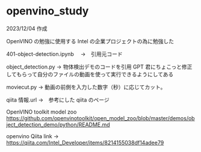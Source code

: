 # openvino_study

2023/12/04 作成

OpenVINO の勉強に使用する
Intel の企業プロジェクトの為に勉強した

401-object-detection.ipynb 　->　引用元コード

object_detection.py -> 物体検出デモのコードを引用
GPT 君にちょこっと修正してもらって自分のファイルの動画を使って実行できるようにしてある

moviecut.py -> 動画の前側を入力した数字（秒）に応じてカット。

qiita 情報.url ->　参考にした qiita のページ

OpenVINO toolkit model zoo https://github.com/openvinotoolkit/open_model_zoo/blob/master/demos/object_detection_demo/python/README.md

openvino Qiita link -> https://qiita.com/Intel_Developer/items/8214155038df14adee79
